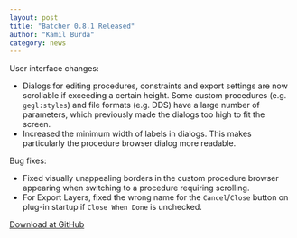 ```yaml
---
layout: post
title: "Batcher 0.8.1 Released"
author: "Kamil Burda"
category: news
---
```


<!-- end of summary -->

User interface changes:
* Dialogs for editing procedures, constraints and export settings are now scrollable if exceeding a certain height. Some custom procedures (e.g. `gegl:styles`) and file formats (e.g. DDS) have a large number of parameters, which previously made the dialogs too high to fit the screen.
* Increased the minimum width of labels in dialogs. This makes particularly the procedure browser dialog more readable.

Bug fixes:
* Fixed visually unappealing borders in the custom procedure browser appearing when switching to a procedure requiring scrolling.
* For Export Layers, fixed the wrong name for the `Cancel`/`Close` button on plug-in startup if `Close When Done` is unchecked.

[Download at GitHub](https://github.com/kamilburda/batcher/releases/tag/0.8.1)
